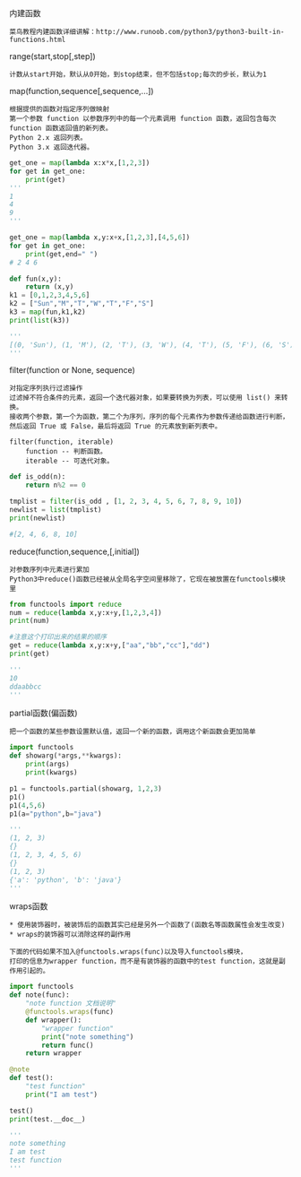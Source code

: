 内建函数

    菜鸟教程内建函数详细讲解：http://www.runoob.com/python3/python3-built-in-functions.html
    
range(start,stop[,step])

    计数从start开始，默认从0开始，到stop结束，但不包括stop;每次的步长，默认为1
    
map(function,sequence[,sequence,...])

    根据提供的函数对指定序列做映射
    第一个参数 function 以参数序列中的每一个元素调用 function 函数，返回包含每次 function 函数返回值的新列表。
    Python 2.x 返回列表。
    Python 3.x 返回迭代器。
    
```python
get_one = map(lambda x:x*x,[1,2,3])
for get in get_one:
    print(get)
'''
1
4
9
'''
```
```python
get_one = map(lambda x,y:x+x,[1,2,3],[4,5,6])
for get in get_one:
    print(get,end=" ")
# 2 4 6
```

```python
def fun(x,y):
    return (x,y)
k1 = [0,1,2,3,4,5,6]
k2 = ["Sun","M","T","W","T","F","S"]
k3 = map(fun,k1,k2)
print(list(k3))

'''
[(0, 'Sun'), (1, 'M'), (2, 'T'), (3, 'W'), (4, 'T'), (5, 'F'), (6, 'S')]
'''
```
filter(function or None, sequence)

    对指定序列执行过滤操作
    过滤掉不符合条件的元素，返回一个迭代器对象，如果要转换为列表，可以使用 list() 来转换。
    接收两个参数，第一个为函数，第二个为序列，序列的每个元素作为参数传递给函数进行判断，然后返回 True 或 False，最后将返回 True 的元素放到新列表中。
    
    filter(function, iterable)
        function -- 判断函数。
        iterable -- 可迭代对象。

```python
def is_odd(n):
    return n%2 == 0

tmplist = filter(is_odd , [1, 2, 3, 4, 5, 6, 7, 8, 9, 10])
newlist = list(tmplist)
print(newlist)

#[2, 4, 6, 8, 10]
```
reduce(function,sequence,[,initial])

    对参数序列中元素进行累加
    Python3中reduce()函数已经被从全局名字空间里移除了，它现在被放置在functools模块里
    
```python
from functools import reduce
num = reduce(lambda x,y:x+y,[1,2,3,4])
print(num)

#注意这个打印出来的结果的顺序
get = reduce(lambda x,y:x+y,["aa","bb","cc"],"dd")
print(get)

'''
10
ddaabbcc
'''
```

partial函数(偏函数)
    
    把一个函数的某些参数设置默认值，返回一个新的函数，调用这个新函数会更加简单
      
```python
import functools
def showarg(*args,**kwargs):
    print(args)
    print(kwargs)

p1 = functools.partial(showarg, 1,2,3)
p1()
p1(4,5,6)
p1(a="python",b="java")

'''
(1, 2, 3)
{}
(1, 2, 3, 4, 5, 6)
{}
(1, 2, 3)
{'a': 'python', 'b': 'java'}
'''
```

wraps函数

    * 使用装饰器时，被装饰后的函数其实已经是另外一个函数了(函数名等函数属性会发生改变)
    * wraps的装饰器可以消除这样的副作用
  
    下面的代码如果不加入@functools.wraps(func)以及导入functools模块，
    打印的信息为wrapper function，而不是有装饰器的函数中的test function，这就是副作用引起的。
    
```python
import functools
def note(func):
    "note function 文档说明"
    @functools.wraps(func)
    def wrapper():
        "wrapper function"
        print("note something")
        return func()
    return wrapper

@note
def test():
    "test function"
    print("I am test")

test()
print(test.__doc__)

'''
note something
I am test
test function
'''
```  